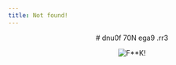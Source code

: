 ```yaml
---
title: Not found!
---
```


<center>
# dnu0f 70N ega9 .rr3

![F**K!](http://files.gracecode.com/2012_10_18/1350555472.jpeg)
</center>
